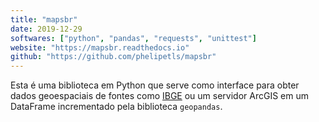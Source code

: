 ```yaml
---
title: "mapsbr"
date: 2019-12-29
softwares: ["python", "pandas", "requests", "unittest"]
website: "https://mapsbr.readthedocs.io"
github: "https://github.com/phelipetls/mapsbr"
---
```


Esta é uma biblioteca em Python que serve como interface para obter dados
geoespaciais de fontes como
[IBGE](https://servicodados.ibge.gov.br/api/docs/malhas?versao=2) ou um servidor
ArcGIS em um DataFrame incrementado pela biblioteca `geopandas`.
